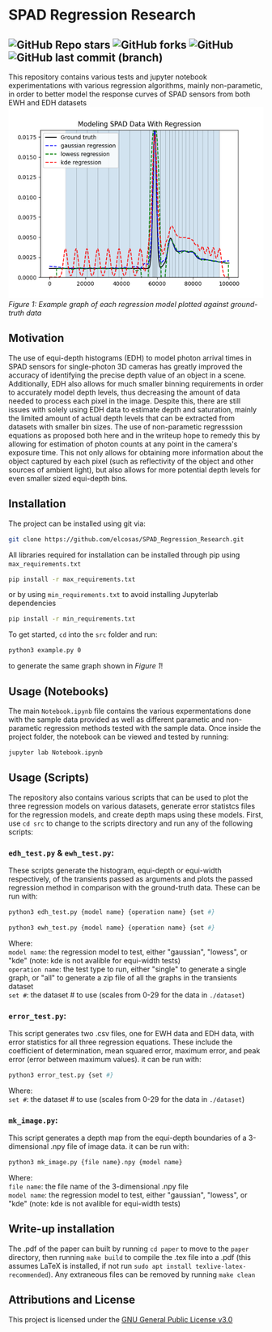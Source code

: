 # SPAD Regression Research
![GitHub Repo stars](https://img.shields.io/github/stars/elcosas/SPAD_Regression_Research)
![GitHub forks](https://img.shields.io/github/forks/elcosas/SPAD_Regression_Research)
![GitHub](https://img.shields.io/github/license/elcosas/SPAD_Regression_Research)
![GitHub last commit (branch)](https://img.shields.io/github/last-commit/elcosas/SPAD_Regression_Research/main)
------------------------------------------------------------------------
This repository contains various tests and jupyter notebook experimentations with various
regression algorithms, mainly non-parametic, in order to better model the response curves of
SPAD sensors from both EWH and EDH datasets\
![example graph](visuals/example.png)\
*Figure 1: Example graph of each regression model plotted against ground-truth data*

## Motivation
The use of equi-depth histograms (EDH) to model photon arrival times in SPAD sensors for single-photon 3D cameras has greatly improved the accuracy of identifying the precise depth value of an object in a scene. Additionally, EDH also allows for much smaller binning requirements in order to accurately model depth levels, thus decreasing the amount of data needed to process each pixel in the image. Despite this, there are still issues with solely using EDH data to estimate depth and saturation, mainly the limited amount of actual depth levels that can be extracted from datasets with smaller bin sizes. The use of non-parametic regresssion equations as proposed both here and in the writeup hope to remedy this by allowing for estimation of photon counts at any point in the camera's exposure time. This not only allows for obtaining more information about the object captured by each pixel (such as reflectivity of the object and other sources of ambient light), but also allows for more potential depth levels for even smaller sized equi-depth bins. 

## Installation
The project can be installed using git via:
```bash
git clone https://github.com/elcosas/SPAD_Regression_Research.git
```
All libraries required for installation can be installed through pip using `max_requirements.txt`
```bash
pip install -r max_requirements.txt
```
or by using `min_requirements.txt` to avoid installing Jupyterlab dependencies
```bash
pip install -r min_requirements.txt
```
To get started, `cd` into the `src` folder and run:
```bash
python3 example.py 0
```
to generate the same graph shown in *Figure 1*!

## Usage (Notebooks)
The main `Notebook.ipynb` file contains the various expermentations done with the sample data provided as well as different parametic and 
non-parametic regression methods tested with the sample data. Once inside the project folder, the notebook can be viewed and tested
by running:
```bash
jupyter lab Notebook.ipynb
```

## Usage (Scripts)
The repository also contains various scripts that can be used to plot the three regression models on various datasets, generate error statistcs files for the regression models,
and create depth maps using these models. First, use `cd src` to change to the scripts directory and run any of the following scripts:

### `edh_test.py` & `ewh_test.py`:
These scripts generate the histogram, equi-depth or equi-width respectively, of the transients passed as arguments and plots the passed regression method in comparison with the ground-truth data.
These can be run with:
```bash
python3 edh_test.py {model name} {operation name} {set #}
```
```bash
python3 ewh_test.py {model name} {operation name} {set #}
```
Where:\
`model name`: the regression model to test, either "gaussian", "lowess", or "kde" (note: kde is not avalible for equi-width tests)\
`operation name`: the test type to run, either "single" to generate a single graph, or "all" to generate a zip file of all the graphs in the transients dataset\
`set #`: the dataset # to use (scales from 0-29 for the data in `./dataset`)

### `error_test.py`:
This script generates two .csv files, one for EWH data and EDH data, with error statistics for all three regression equations. These include the coefficient of determination,
mean squared error, maximum error, and peak error (error between maximum values). it can be run with:
```bash
python3 error_test.py {set #}
```
Where:\
`set #`: the dataset # to use (scales from 0-29 for the data in `./dataset`)

### `mk_image.py`:
This script generates a depth map from the equi-depth boundaries of a 3-dimensional .npy file of image data. it can be run with:
```bash
python3 mk_image.py {file name}.npy {model name}
```
Where:\
`file name`: the file name of the 3-dimensional .npy file\
`model name`: the regression model to test, either "gaussian", "lowess", or "kde" (note: kde is not avalible for equi-width tests)

## Write-up installation
The .pdf of the paper can built by running `cd paper` to move to the `paper` directory, then running `make build` to compile the .tex file into a .pdf
(this assumes LaTeX is installed, if not run `sudo apt install texlive-latex-recommended`). Any extraneous files can be removed by running `make clean`

## Attributions and License
This project is licensed under the [GNU General Public License v3.0](https://www.gnu.org/licenses/gpl-3.0.en.html)
